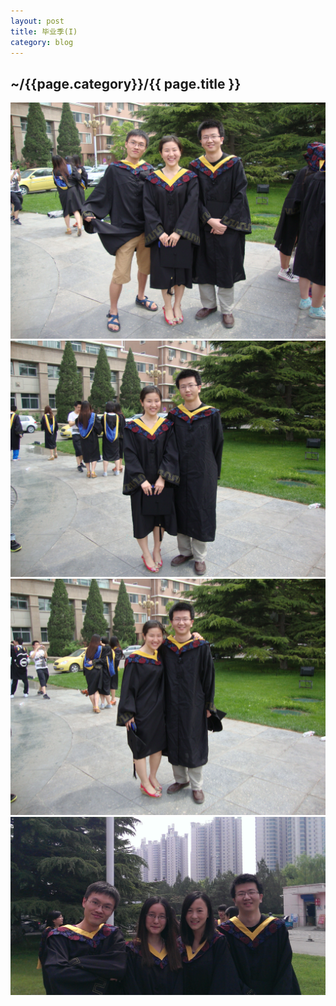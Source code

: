 ```yaml
---
layout: post
title: 毕业季(I)
category: blog
---
```


<h2>~/{{page.category}}/{{ page.title }}</h2>


<img src = "/images/photo/life/2013-5-23-0.jpg"/>
<br/>
<img src = "/images/photo/life/2013-5-22-0.JPG"/>
<br/>
<img src = "/images/photo/life/2013-5-22-1.JPG"/>
<br/>
<img src = "/images/photo/life/2013-5-22-2.jpg"/>

